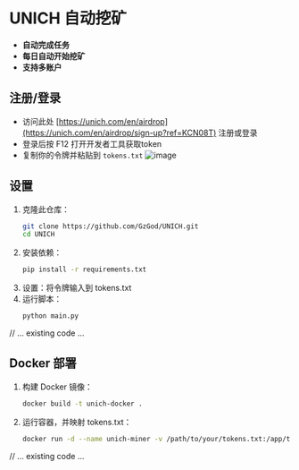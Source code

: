 # UNICH 自动挖矿

- **自动完成任务**
- **每日自动开始挖矿**
- **支持多账户**

## 注册/登录
- 访问此处 [https://unich.com/en/airdrop](https://unich.com/en/airdrop/sign-up?ref=KCN08T) 注册或登录
- 登录后按 F12 打开开发者工具获取token
- 复制你的令牌并粘贴到 `tokens.txt`
![image](https://github.com/user-attachments/assets/818a812b-dacb-4654-803c-74e72e525bef)


## 设置

1. 克隆此仓库：
   ```bash
   git clone https://github.com/GzGod/UNICH.git
   cd UNICH
   ```
2. 安装依赖：
   ```bash
   pip install -r requirements.txt
   ```
3. 设置：将令牌输入到 tokens.txt
4. 运行脚本：
   ```bash
   python main.py
   ```


// ... existing code ...

## Docker 部署

1. 构建 Docker 镜像：
   ```bash
   docker build -t unich-docker .
   ```

2. 运行容器，并映射 tokens.txt：
   ```bash
   docker run -d --name unich-miner -v /path/to/your/tokens.txt:/app/tokens.txt unich-docker
   ```

// ... existing code ...